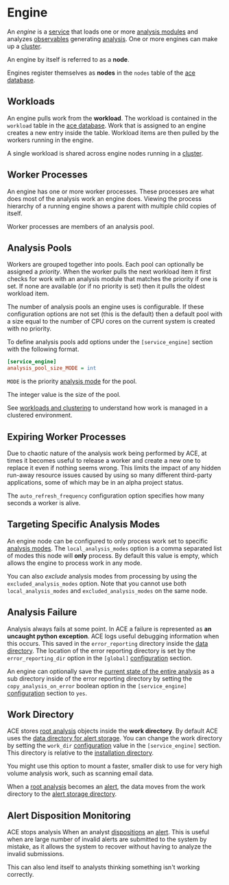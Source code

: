 # Engine

An *engine* is a [service](service.md) that loads one or more [analysis modules](analysis_module.md) and analyzes [observables](observable.md) generating [analysis](analysis.md). One or more engines can make up a [cluster](engine_cluster.md).

An engine by itself is referred to as a **node**.

Engines register themselves as **nodes** in the `nodes` table of the [ace database](../database/index.md#database-ace).

## Workloads

An engine pulls work from the **workload**. The workload is contained in the `workload` table in the [ace database](../database/index.md#database-ace). Work that is assigned to an engine creates a new entry inside the table. Workload items are then pulled by the workers running in the engine.

A single workload is shared across engine nodes running in a [cluster](engine_cluster.md).

## Worker Processes

An engine has one or more worker processes. These processes are what does most of the analysis work an engine does. Viewing the process hierarchy of a running engine shows a parent with multiple child copies of itself.

Worker processes are members of an analysis pool.

## Analysis Pools

Workers are grouped together into pools. Each pool can optionally be assigned a *priority*. When the worker pulls the next workload item it first checks for work with an analysis module that matches the priority if one is set. If none are available (or if no priority is set) then it pulls the oldest workload item.

The number of analysis pools an engine uses is configurable. If these configuration options are not set (this is the default) then a default pool with a size equal to the number of CPU cores on the current system is created with no priority.

To define analysis pools add options under the `[service_engine]` section with the following format.

```ini
[service_engine]
analysis_pool_size_MODE = int
```

`MODE` is the priority [analysis mode](analysis_modes.md) for the pool.

The integer value is the size of the pool.

See [workloads and clustering](engine_cluster.md#workloads-and-clustering) to understand how work is managed in a clustered environment.

## Expiring Worker Processes

Due to chaotic nature of the analysis work being performed by ACE, at times it becomes useful to release a worker and create a new one to replace it even if nothing seems wrong. This limits the impact of any hidden run-away resource issues caused by using so many different third-party applications, some of which may be in an alpha project status.

The `auto_refresh_frequency` configuration option specifies how many seconds a worker is alive.

## Targeting Specific Analysis Modes

An engine node can be configured to only process work set to specific [analysis modes](analysis_modes.md). The `local_analysis_modes` option is a comma separated list of modes this node will **only** process. By default this value is empty, which allows the engine to process work in any mode.

You can also *exclude* analysis modes from processing by using the `excluded_analysis_modes` option. Note that you cannot use both `local_analysis_modes` and `excluded_analysis_modes` on the same node.

## Analysis Failure

Analysis always fails at some point. In ACE a failure is represented as **an uncaught python exception**. ACE logs useful debugging information when this occurs. This saved in the `error_reporting` directory inside the [data directory](data_dir.md). The location of the error reporting directory is set by the `error_reporting_dir` option in the `[global]` [configuration](configuration.md) section.

An engine can optionally save the [current state of the entire analysis](alert_data.md) as a sub directory inside of the error reporting directory by setting the `copy_analysis_on_error` boolean option in the `[service_engine]` [configuration](configuration.md) section to `yes`.

## Work Directory

ACE stores [root analysis](root_analysis.md) objects inside the **work directory**. By default ACE uses the [data directory for alert storage](alert_storage.md). You can change the work directory by setting the `work_dir` [configuration](configuration.md) value in the `[service_engine]` section. This directory is relative to the [installation directory](saq_home.md).

You might use this option to mount a faster, smaller disk to use for very high volume analysis work, such as scanning email data.

When a [root analysis](root_analysis.md) becomes an [alert](alerts.md), the data moves from the work directory to the [alert storage directory](alert_storage.md).

## Alert Disposition Monitoring

ACE stops analysis When an analyst [dispositions](link) an [alert](alerts.md). This is useful when are large number of invalid alerts are submitted to the system by mistake, as it allows the system to recover without having to analyze the invalid submissions.

This can also lend itself to analysts thinking something isn't working correctly.
